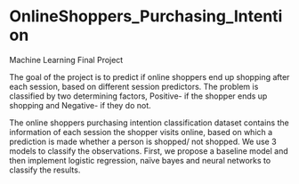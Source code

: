 # OnlineShoppers_Purchasing_Intention
Machine Learning Final Project

The goal of the project is to predict if online shoppers end up shopping after each session, based on different session predictors. The problem is classified by two determining factors, Positive- if the shopper ends up shopping and Negative- if they do not.

The online shoppers purchasing intention classification dataset contains the information of each session the shopper visits online, based on which a prediction is made whether a person is shopped/ not shopped. We use 3 models to classify the observations. First, we propose a baseline model and then implement logistic regression, naïve bayes and neural networks to classify the results.
